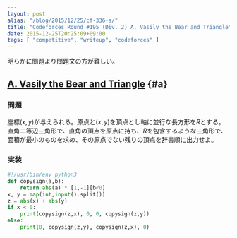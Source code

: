 ```yaml
---
layout: post
alias: "/blog/2015/12/25/cf-336-a/"
title: "Codeforces Round #195 (Div. 2) A. Vasily the Bear and Triangle"
date: 2015-12-25T20:25:09+09:00
tags: [ "competitive", "writeup", "codeforces" ]
---
```


明らかに問題より問題文の方が難しい。

## [A. Vasily the Bear and Triangle](http://codeforces.com/contest/336/problem/A) {#a}

### 問題

座標$(x,y)$が与えられる。原点と$(x,y)$を頂点とし軸に並行な長方形を$R$とする。
直角二等辺三角形で、直角の頂点を原点に持ち、$R$を包含するような三角形で、面積が最小のものを求め、その原点でない残りの頂点を辞書順に出力せよ。

### 実装

``` python
#!/usr/bin/env python3
def copysign(a,b):
    return abs(a) * [1,-1][b<0]
x, y = map(int,input().split())
z = abs(x) + abs(y)
if x < 0:
    print(copysign(z,x), 0, 0, copysign(z,y))
else:
    print(0, copysign(z,y), copysign(z,x), 0)
```
